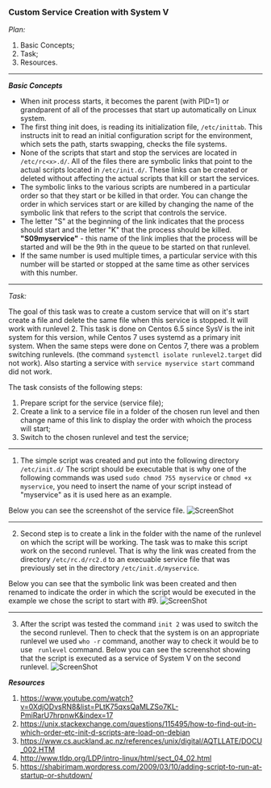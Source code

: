 

### **Custom Service Creation with System V** ###

*Plan:*

1. Basic Concepts;
2. Task;
3. Resources.

-------
***Basic Concepts***

- When init process starts, it becomes the parent (with PID=1) or grandparent of all of the processes that start up automatically on Linux system. 
- The first thing init does, is reading its initialization file, ```/etc/inittab```. This instructs init to read an initial configuration script for the environment, which sets the path, starts swapping, checks the file systems.
- None of the scripts that start and stop the services are located in ```/etc/rc<x>.d/```. All of the files there are symbolic links that point to the actual scripts located in ```/etc/init.d/```. These links can be created or deleted without affecting the actual scripts that kill or start the services. 
- The symbolic links to the various scripts are numbered in a particular order so that they start or be killed in that order. You can change the order in which services start or are killed by changing the name of the symbolic link that refers to the script that controls the service.
- The letter "S" at the beginning of the link indicates that the process should start and the letter "K" that the process should be killed. **"S09myservice"** - this name of the link implies that the process will be started and will be the 9th in the queue to be started on that runlevel.
- If the same number is used multiple times, a particular service with this number will be started or stopped  at the same time as other services with this number.
____________________________________________
 

*Task:*

The goal of this task was to create a custom service that will on it's start create a file and delete the same file when this service is stopped. It will work with runlevel 2. This task is done on Centos 6.5 since SysV is the init system for this version, while Centos 7 uses systemd as a primary init system. When the same steps were done on Centos 7, there was a problem switching runlevels. (the command ```systemctl isolate runlevel2.target``` did not work). Also starting a service with ```service myservice start``` command did not work. 


The task consists of the following steps:

1. Prepare script for the service (service file);
2. Create a link to a service file in a folder of the chosen run level and then change name of this link to display the order with whoich the process will start;
3. Switch to the chosen runlevel and test the service;

_____________________

1. The simple script was created and put into the following directory ```/etc/init.d/```
The script should be executable that is why one of the following commands was used ```sudo chmod 755 myservice``` or ```chmod +x myservice```, you need to insert the name of your script instead of "myservice" as it is used here as an example.


Below you can see the screenshot of the service file.
![ScreenShot](https://github.com/irynadiudiuk/Linux_Fundamentals/blob/master/SysV/script.png)

____________________

2. Second step is to create a link in the folder with the name of the runlevel on which the script will be working. The task was to make this script work on the second runlevel. That is why the link was created from the directory ```/etc/rc.d/rc2.d```  to an execuable service file that was previously set in the directory ```/etc/init.d/myservice```.

Below you can see that the symbolic link was been created and then renamed to indicate the order in which the script would be executed in the example we chose the script to start with #9.
![ScreenShot](https://github.com/irynadiudiuk/Linux_Fundamentals/blob/master/SysV/link%20created%20and%20renamed.png)

_______________________________________
 
3. After the script was tested the command ```init 2``` was used to switch the the second runlevel. Then to check that the system is on an appropriate runlevel we used ```who -r``` command, another way to check it would be to use ``` runlevel``` command. Below you can see the screenshot showing that the script is executed as a service of System V on the second runlevel.
![ScreenShot](https://github.com/irynadiudiuk/Linux_Fundamentals/blob/master/SysV/service%20is%20working.png)

 
 ***Resources***
 
1. https://www.youtube.com/watch?v=0XdjODvsRN8&list=PLtK75qxsQaMLZSo7KL-PmiRarU7hrpnwK&index=17
2. https://unix.stackexchange.com/questions/115495/how-to-find-out-in-which-order-etc-init-d-scripts-are-load-on-debian
3. https://www.cs.auckland.ac.nz/references/unix/digital/AQTLLATE/DOCU_002.HTM
4. http://www.tldp.org/LDP/intro-linux/html/sect_04_02.html
5. https://shabirimam.wordpress.com/2009/03/10/adding-script-to-run-at-startup-or-shutdown/


